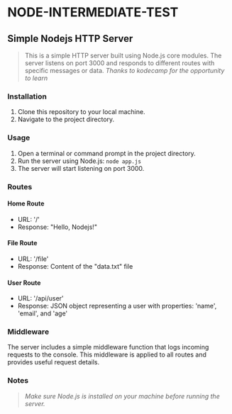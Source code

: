 # NODE-INTERMEDIATE-TEST

## Simple Nodejs HTTP Server
> This is a simple HTTP server built using Node.js core modules. The server listens on port 3000 and responds to different routes with specific messages or data.
> *Thanks to kodecamp for the opportunity to learn*

### Installation
1. Clone this repository to your local machine.
2. Navigate to the project directory.

### Usage
1. Open a terminal or command prompt in the project directory.
2. Run the server using Node.js:  `node app.js`
3. The server will start listening on port 3000.

### Routes
#### Home Route
- URL: '/'
- Response: "Hello, Nodejs!"

#### File Route
- URL: '/file'
- Response: Content of the "data.txt" file

#### User Route
- URL: '/api/user'
- Response: JSON object representing a user with properties: 'name', 'email', and 'age'

### Middleware
The server includes a simple middleware function that logs incoming requests to the console. This middleware is applied to all routes and provides useful request details.

### Notes
> *Make sure Node.js is installed on your machine before running the server.*